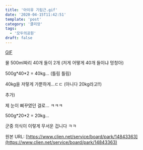 ```yaml
---
title: '아이유 기립근.gif'
date: '2020-04-15T11:42:51'
template: 'post'
category: '클리앙'
tags: 
  - '모두의공원'
draft: false
---
```


 [GIF](https://www.google.co.kr/searchbyimage?site=search&image_url=https://cdn.clien.net/web/api/file/F01/9903250/251aa6160a9668.GIF)

  

물 500ml짜리 40개 들이 2개 (저게 어떻게 40개 들이냐 멍청아)

500g\*40\*2 = 40kg... (틀림 틀림)

40kg을 저렇게 가뿐하게...ㄷㄷ (아니다 20kg라고!!)

  

추가)

제 눈이 삐꾸였던 걸로... ㅋㅋㅋ

500g\*20\*2 = 20kg...

군중 의식이 이렇게 무서운 겁니다 ㅋㅋ

원본 URL: [https://www.clien.net/service/board/park/14843363](https://www.clien.net/service/board/park/14843363)